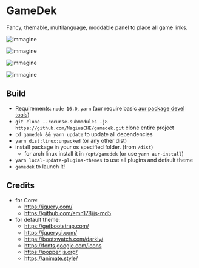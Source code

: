 # GameDek
Fancy, themable, multilanguage, moddable panel to place all game links.

![immagine](https://user-images.githubusercontent.com/46496052/116122893-a1011100-a6c2-11eb-8446-49a992aec9ae.png)

![immagine](https://user-images.githubusercontent.com/46496052/116122955-afe7c380-a6c2-11eb-974c-5875b0a21cd5.png)

![immagine](https://user-images.githubusercontent.com/46496052/116123009-c0983980-a6c2-11eb-97e5-d92912836dee.png)

![immagine](https://user-images.githubusercontent.com/46496052/116123083-dd347180-a6c2-11eb-9a1f-3872ddbf4155.png)

## Build
- Requirements: `node 16.0`, `yarn` (aur require basic [aur package devel tools](https://wiki.archlinux.org/title/creating_packages))
- `git clone --recurse-submodules -j8 https://github.com/MagiusCHE/gamedek.git` clone entire project
- `cd gamedek && yarn update` to update all dependencies
- `yarn dist:linux:unpacked` (or any other dist)
- install package in your os specified folder. (from `/dist`)
  - for arch linux install it in `/opt/gamedek` (or use `yarn aur-install`)
- `yarn local-update-plugins-themes` to use all plugins and default theme
- `gamedek` to launch it!

## Credits
- for Core:
  - https://jquery.com/
  - https://github.com/emn178/js-md5
- for default theme:
  - https://getbootstrap.com/
  - https://jqueryui.com/
  - https://bootswatch.com/darkly/
  - https://fonts.google.com/icons
  - https://popper.js.org/
  - https://animate.style/
